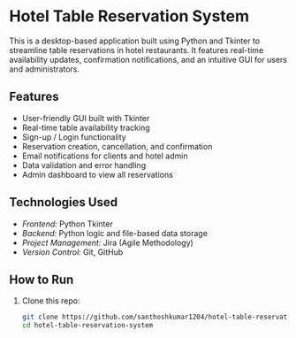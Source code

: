 # Hotel Table Reservation System

This is a desktop-based application built using Python and Tkinter to streamline table reservations in hotel restaurants. It features real-time availability updates, confirmation notifications, and an intuitive GUI for users and administrators.

## Features

- User-friendly GUI built with Tkinter
- Real-time table availability tracking
- Sign-up / Login functionality
- Reservation creation, cancellation, and confirmation
- Email notifications for clients and hotel admin
- Data validation and error handling
- Admin dashboard to view all reservations

## Technologies Used

- *Frontend:* Python Tkinter
- *Backend:* Python logic and file-based data storage
- *Project Management:* Jira (Agile Methodology)
- *Version Control:* Git, GitHub

## How to Run

1. Clone this repo:
   ```bash
   git clone https://github.com/santhoshkumar1204/hotel-table-reservation-system.git
   cd hotel-table-reservation-system
